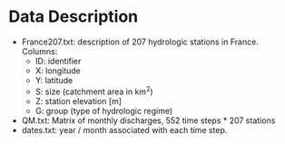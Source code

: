 # Data Description

* France207.txt: description of 207 hydrologic stations in France. Columns:
    * ID: identifier
    * X: longitude
    * Y: latitude
    * S: size (catchment area in km<sup>2</sup>)
    * Z: station elevation [m]
    * G: group (type of hydrologic regime)
* QM.txt: Matrix of monthly discharges, 552 time steps * 207 stations
* dates.txt: year / month associated with each time step.
